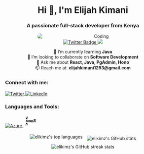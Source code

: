 <!-- Center the entire content -->
<div align="center">
  <!-- Heading with emoji -->
  <h1>Hi 👋, I'm Elijah Kimani</h1>
  <h3>A passionate full-stack developer from Kenya</h3>

  <!-- GIF Image for coding (right-aligned) -->
  <img align="right" alt="Coding" width="400" src="https://i.makeagif.com/media/4-05-2022/FvBVst.gif" style="border-radius: 10px;"/>

  <!-- Social badges -->
  <p align="center">
    <a href="https://twitter.com/https://x.com/home" target="blank">
      <img src="https://img.shields.io/twitter/follow/https://x.com/home?logo=twitter&style=for-the-badge" alt="Twitter Badge"/>
    </a>
    <a href="https://linkedin.com/in/https://www.linkedin.com/feed/" target="blank">
      <img src="https://img.shields.io/badge/LinkedIn-Connect-blue?style=for-the-badge&logo=linkedin"/>
    </a>
  </p>

  <!-- Introduction -->
  <p>
    🌱 I’m currently learning <strong>Java</strong><br>
    👯 I’m looking to collaborate on <strong>Software Development</strong><br>
    💬 Ask me about <strong>React, Java, PgAdmin, Hono</strong><br>
    📫 Reach me at: <strong>elijahkimani1293@gmail.com</strong>
  </p>
</div>

<!-- Connect with me section -->
<h3 align="left">Connect with me:</h3>
<p align="left">
  <a href="https://twitter.com/https://x.com/home" target="blank">
    <img align="center" src="https://raw.githubusercontent.com/rahuldkjain/github-profile-readme-generator/master/src/images/icons/Social/twitter.svg" alt="Twitter" height="30" width="40" />
  </a>
  <a href="https://linkedin.com/in/https://www.linkedin.com/feed/" target="blank">
    <img align="center" src="https://raw.githubusercontent.com/rahuldkjain/github-profile-readme-generator/master/src/images/icons/Social/linked-in-alt.svg" alt="LinkedIn" height="30" width="40" />
  </a>
</p>

<!-- Technologies and Tools Section -->
<h3 align="left">Languages and Tools:</h3>
<p align="left">
  <!-- Add badges for the tools and languages -->
  <a href="https://azure.microsoft.com/en-in/" target="_blank" rel="noreferrer">
    <img src="https://www.vectorlogo.zone/logos/microsoft_azure/microsoft_azure-icon.svg" alt="Azure" width="40" height="40"/>
  </a>
  <a href="https://canvasjs.com" target="_blank" rel="noreferrer">
    <img src="https://raw.githubusercontent.com/Hardik0307/Hardik0307/master/assets/canvasjs-charts.svg" alt="CanvasJS" width="40" height="40"/>
  </a>
  <!-- Add other technology icons -->
</p>

<!-- GitHub Stats Section -->
<div align="center">
  <img align="center" src="https://github-readme-stats.vercel.app/api/top-langs?username=elikimz&show_icons=true&locale=en&layout=compact" alt="elikimz's top languages" style="margin-right: 10px;"/>

  <img align="center" src="https://github-readme-stats.vercel.app/api?username=elikimz&show_icons=true&locale=en" alt="elikimz's GitHub stats" style="margin-top: 10px;"/>

  <img align="center" src="https://github-readme-streak-stats.herokuapp.com/?user=elikimz&" alt="elikimz's GitHub streak stats" style="margin-top: 10px;"/>
</div>
